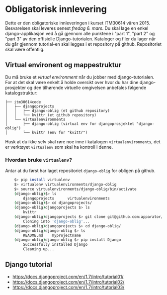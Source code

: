 # Obligatorisk innlevering

Dette er den obligatoriske innleveringen i kurset ITM30614 våren 2015. Besvarelsen skal leveres senest *fredag 6. mars*. Du skal lage en enkel django-applikasjon ved å gå gjennom alle punktene i "part 1", "part 2" og "part 3" av den offisielle Django-tutorialen. Kataloger og filer du lager når du går gjennom tutorial-en skal legges i et repository på github. Repositoriet skal være offentlig. 


## Virtual environent og mappestruktur

Du må bruke et _virtual environment_ når du jobber med django-tutorialen. For at det skal være enkelt å holde oversikt over hvor du har dine django-prosjekter og den tilhørende virtuelle omgivelsen anbefales følgende katalogstruktur:

    ├── itm30614code
    │   ├── djangoprojects
    │   │   ├── django-oblig (et github repository)
    │   │   └── kvittr (et github repository)
    │   └── virtualenvironments
    │       ├── django-oblig (virtual env for djangoprosjektet "django-oblig")
    │       └── kvittr (env for "kvittr")

Husk at du ikke selv skal røre noe inne i katalogen `virtualenvironments`, det er verktøyet `virtualenv` som skal ha kontroll i denne.

### Hvordan bruke `virtualenv`?

Antar at du først har laget repositoriet `django-oblig` for obligen på github.

```bash
    $> pip install virtualenv
    $> virtualenv virtualenvironments/django-oblig
    $> source virtualenvironments/django-oblig/bin/activate
    (django-oblig)$> ls
        djangoprojects      virtualenvironments
    (django-oblig)$> cd djangoprojects/
    (django-oblig)djangoprojects $> ls
        kvittr
    (django-oblig)djangoprojects $> git clone git@github.com:apparator/django-oblig.git
        Cloning into 'django-oblig'...
    (django-oblig)djangoprojects $> cd django-oblig/
    (django-oblig)django-oblig $> ls
        README.md    myprojectname
    (django-oblig)django-oblig $> pip install Django
        Successfully installed Django
        Cleaning up...
```

## Django tutorial

* https://docs.djangoproject.com/en/1.7/intro/tutorial01/
* https://docs.djangoproject.com/en/1.7/intro/tutorial02/
* https://docs.djangoproject.com/en/1.7/intro/tutorial03/
